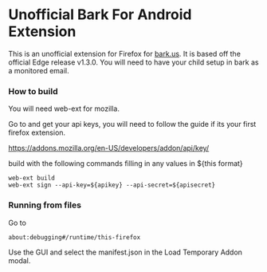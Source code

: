 # Unofficial Bark For Android Extension

This is an unofficial extension for Firefox for [bark.us](https://www.bark.us/signup?ref=2J6B865). It is based off the official Edge release v1.3.0. You will need to have your child setup in bark as a monitored email.


### How to build 
You will need web-ext for mozilla.

Go to and get your api keys, you will need to follow the guide if its your first firefox extension.

https://addons.mozilla.org/en-US/developers/addon/api/key/

build with the following commands filling in any values in ${this format}

```
web-ext build
web-ext sign --api-key=${apikey} --api-secret=${apisecret}
```

### Running from files
Go to 
```
about:debugging#/runtime/this-firefox
```

Use the GUI and select the manifest.json in the Load Temporary Addon modal.
